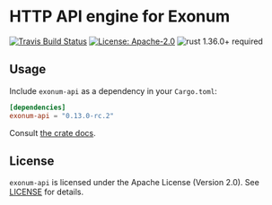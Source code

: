 # HTTP API engine for Exonum

[![Travis Build Status](https://img.shields.io/travis/exonum/exonum/master.svg?label=Linux%20Build)](https://travis-ci.com/exonum/exonum)
[![License: Apache-2.0](https://img.shields.io/github/license/exonum/exonum.svg)](https://github.com/exonum/exonum/blob/master/LICENSE)
![rust 1.36.0+ required](https://img.shields.io/badge/rust-1.36.0+-blue.svg?label=Required%20Rust)

## Usage

Include `exonum-api` as a dependency in your `Cargo.toml`:

```toml
[dependencies]
exonum-api = "0.13.0-rc.2"
```

Consult [the crate docs](https://docs.rs/exonum-api).

## License

`exonum-api` is licensed under the Apache License (Version 2.0).
See [LICENSE](LICENSE) for details.
